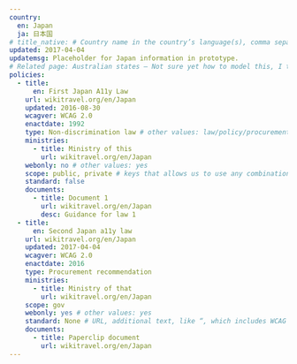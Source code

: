 ```yaml
---
country:
  en: Japan
  ja: 日本国
# title_native: # Country name in the country’s language(s), comma separated. For Switzerland: Schweiz, Suisse, Svizzera, Svizra
updated: 2017-04-04
updatemsg: Placeholder for Japan information in prototype.
# Related page: Australian states – Not sure yet how to model this, I tend to not have this
policies:
  - title:
      en: First Japan A11y Law
    url: wikitravel.org/en/Japan
    updated: 2016-08-30
    wcagver: WCAG 2.0
    enactdate: 1992
    type: Non-discrimination law # other values: law/policy/procurement
    ministries:
      - title: Ministry of this
        url: wikitravel.org/en/Japan
    webonly: no # other values: yes
    scope: public, private # keys that allows us to use any combination
    standard: false
    documents:
      - title: Document 1
        url: wikitravel.org/en/Japan
        desc: Guidance for law 1
  - title:  
      en: Second Japan a11y law
    url: wikitravel.org/en/Japan
    updated: 2017-04-04
    wcagver: WCAG 2.0
    enactdate: 2016
    type: Procurement recommendation
    ministries:
      - title: Ministry of that
        url: wikitravel.org/en/Japan
    scope: gov
    webonly: yes # other values: yes
    standard: None # URL, additional text, like “, which includes WCAG 2.0 verbatim without modifications for Web content, and WCAG 2.0 as interpreted by WCAG2ICT for non-Web documentation and software.” is taken programatically from the standards.yaml document in _data to avoid different text for the same content.
    documents:
      - title: Paperclip document
        url: wikitravel.org/en/Japan
---
```

